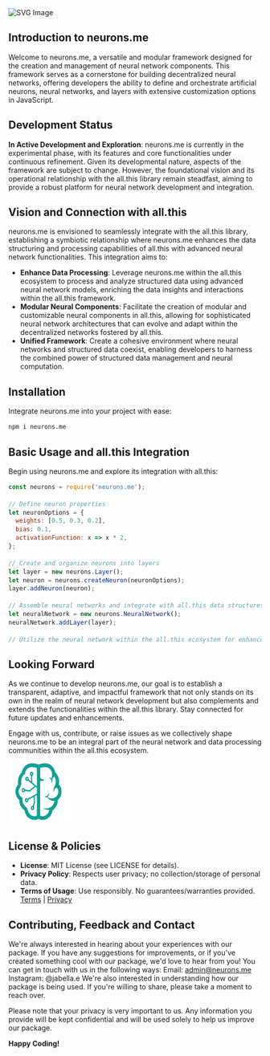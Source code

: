 <img src="https://suign.github.io/neurons.me/neurons_logo.png" alt="SVG Image" width="123" height="123" style="width123px; height:123px;">

## Introduction to neurons.me

Welcome to neurons.me, a versatile and modular framework designed for the creation and management of neural network components. This framework serves as a cornerstone for building decentralized neural networks, offering developers the ability to define and orchestrate artificial neurons, neural networks, and layers with extensive customization options in JavaScript.

## Development Status

**In Active Development and Exploration**: neurons.me is currently in the experimental phase, with its features and core functionalities under continuous refinement. Given its developmental nature, aspects of the framework are subject to change. However, the foundational vision and its operational relationship with the all.this library remain steadfast, aiming to provide a robust platform for neural network development and integration.

## Vision and Connection with all.this

neurons.me is envisioned to seamlessly integrate with the all.this library, establishing a symbiotic relationship where neurons.me enhances the data structuring and processing capabilities of all.this with advanced neural network functionalities. This integration aims to:

- **Enhance Data Processing**: Leverage neurons.me within the all.this ecosystem to process and analyze structured data using advanced neural network models, enriching the data insights and interactions within the all.this framework.
- **Modular Neural Components**: Facilitate the creation of modular and customizable neural components in all.this, allowing for sophisticated neural network architectures that can evolve and adapt within the decentralized networks fostered by all.this.
- **Unified Framework**: Create a cohesive environment where neural networks and structured data coexist, enabling developers to harness the combined power of structured data management and neural computation.

## Installation

Integrate neurons.me into your project with ease:

```bash
npm i neurons.me
```

## Basic Usage and all.this Integration

Begin using neurons.me and explore its integration with all.this:

```javascript
const neurons = require('neurons.me');

// Define neuron properties
let neuronOptions = {
  weights: [0.5, 0.3, 0.2],
  bias: 0.1,
  activationFunction: x => x * 2,
};

// Create and organize neurons into layers
let layer = new neurons.Layer();
let neuron = neurons.createNeuron(neuronOptions);
layer.addNeuron(neuron);

// Assemble neural networks and integrate with all.this data structures
let neuralNetwork = new neurons.NeuralNetwork();
neuralNetwork.addLayer(layer);

// Utilize the neural network within the all.this ecosystem for enhanced data processing and analysis
```

## Looking Forward

As we continue to develop neurons.me, our goal is to establish a transparent, adaptive, and impactful framework that not only stands on its own in the realm of neural network development but also complements and extends the functionalities within the all.this library. Stay connected for future updates and enhancements.

Engage with us, contribute, or raise issues as we collectively shape neurons.me to be an integral part of the neural network and data processing communities within the all.this ecosystem.

<img src="./src/logo.svg" alt="SVG Image" width="123" height="123" style="width123px; height:123px;">

## License & Policies
- **License**: MIT License (see LICENSE for details).
- **Privacy Policy**: Respects user privacy; no collection/storage of personal data.
- **Terms of Usage**: Use responsibly. No guarantees/warranties provided. [Terms](https://www.neurons.me/terms-of-use) | [Privacy](https://www.neurons.me/privacy-policy)

## Contributing, Feedback and Contact
We're always interested in hearing about your experiences with our package. If you have any suggestions for improvements, or if you've created something cool with our package, we'd love to hear from you!
You can get in touch with us in the following ways:
Email: admin@neurons.me
Instagram: @jabella.e
We're also interested in understanding how our package is being used. If you're willing to share, please take a moment to reach over.

Please note that your privacy is very important to us. Any information you provide will be kept confidential and will be used solely to help us improve our package.

**Happy Coding!**

